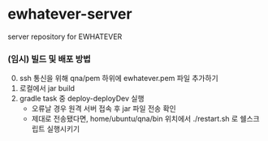 # ewhatever-server
server repository for EWHATEVER

### (임시) 빌드 및 배포 방법
0. ssh 통신을 위해 qna/pem 하위에 ewhatever.pem 파일 추가하기 
1. 로컬에서 jar build
2. gradle task 중 deploy-deployDev 실행
   - 오류날 경우 원격 서버 접속 후 jar 파일 전송 확인
   - 제대로 전송됐다면, home/ubuntu/qna/bin 위치에서 ./restart.sh 로 쉘스크립트 실행시키기